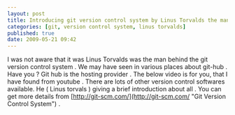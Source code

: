 ```yaml
---
layout: post
title: Introducing git version control system by Linus Torvalds the man behind it
categories: [git, version control system, linus torvalds]
published: true
date: 2009-05-21 09:42
---
```

I was not aware that it was Linus Torvalds was the man behind the git version control system . We may have seen in various places about git-hub . Have you ?  Git hub is the hosting provider . The below video is for you, that I have found from youtube .  There are lots of other version control softwares available. He ( Linus torvals ) giving a brief introduction about all . You can get more details from [http://git-scm.com/](http://git-scm.com/ "Git Version Control System") .   
